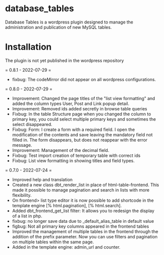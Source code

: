 # database_tables
Database Tables is a wordpress plugin designed to manage the administration and publication of new MySQL tables.

# Installation

The plugin is not yet published in the wordpress repository

= 0.8.1 - 2022-07-29 =
- fixbug: The codeMirror did not appear on all wordpress configurations.

= 0.8.0 - 2022-07-29 =
- Improvement: Changed the page titles of the "list view formatting" and added the column types User, Post and Link popup detail.
- Improvement: Removed ids added secretly in browse table queries
- Fixbug: In the table Structure page when you changed the column to primary key, you could select multiple primary keys and sometimes the select disappeared.
- Fixbug: Form: I create a form with a required field. I open the modification of the contents and save leaving the mandatory field not filled in. The form disappears, but does not reappear with the error message.
- Improvement: Management of the decimal field.
- Fixbug: Test import creation of temporary table with correct ids
- Fixbug: List view formatting in showing titles and field types.


= 0.7.0 - 2022-07-24 =
- Improved help and translation
- Created a new class dbt_render_list in place of html-table-frontend. This made it possible to manage pagination and search in lists with more flexibility.
- On frontend> list type editor it is now possible to add shortcode in the template engine
[% html.pagination], [% html.search].
- Added dbt_frontend_get_list filter: It allows you to redesign the display of a list in php.
- fixbug: no longer save data due to _default_alias_table in default value
- figbug: Not all primary key columns appeared in the frontend tables
- Improved the management of multiple tables in the frontend through the addition of the prefix parameter. Now you can use filters and pagination on multiple tables within the same page.
- Added in the template engine: admin_url and counter.